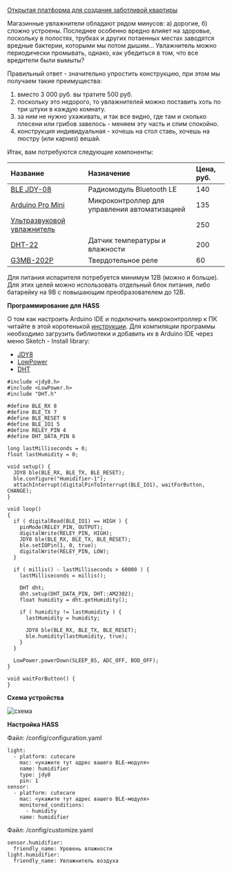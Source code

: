 [Открытая платформа для создания заботливой квартиры](http://cutecare.ru)
 
Магазинные увлажнители обладают рядом минусов: а) дорогие, б) сложно устроены.
Последнее особенно вредно влияет на здоровье, поскольку в полостях, трубках и других потаенных местах заводятся вредные бактерии, которыми мы потом дышим...
Увлажнитель можно периодически промывать, однако, как убедиться в том, что все вредители были вымыты? 

Правильный ответ - значительно упростить конструкцию, при этом мы получаем такие преимущества:
1. вместо 3 000 руб. вы тратите 500 руб.
2. поскольку это недорого, то увлажнителей можно поставить хоть по три штуки в каждую комнату.
3. за ним не нужно ухаживать, и так все видно, где там и сколько плесени или грибов завелось - меняем эту часть и спим спокойно.
4. конструкция индивидуальная - хочешь на стол ставь, хочешь на люстру (или карниз) вешай.

Итак, вам потребуются следующие компоненты:

|Название|Назначение|Цена, руб.|
| :----------- |:----------- |:----------- |
|[BLE JDY-08](https://rover.ebay.com/rover/1/711-53200-19255-0/1?icep_id=114&ipn=icep&toolid=20004&campid=5338218090&mpre=https%3A%2F%2Fwww.ebay.com%2Fitm%2FBluetooth-4-0-BLE-Low-Power-CC2541-JDY-08-Support-Airsync-iBeacon-Module%2F322511962233%3FssPageName%3DSTRK%253AMEBIDX%253AIT%26_trksid%3Dp2057872.m2749.l2649)|Радиомодуль Bluetooth LE|140|
|[Arduino Pro Mini](https://rover.ebay.com/rover/1/711-53200-19255-0/1?icep_id=114&ipn=icep&toolid=20004&campid=5338218090&mpre=https%3A%2F%2Fwww.ebay.com%2Fitm%2F2PCS-New-Pro-Mini-atmega328-Board-5V-16M-Arduino-Compatible-Nano%2F191674251828%3FssPageName%3DSTRK%253AMEBIDX%253AIT%26_trksid%3Dp2057872.m2749.l2649)|Микроконтроллер для  управления автоматизацией|135|
|[Ультразвуковой увлажнитель](https://www.ebay.com/itm/D20mm-113KHz-Ultrasonic-Mist-Maker-Atomizing-Fogger-Ceramic-Humidifier-with-PCB/311855277557?hash=item489c05e5f5:g:j60AAOSwYFpbOZth:rk:1:pf:0)||250|
|[DHT-22](https://www.ebay.com/itm/DHT22-AM2302-Digital-Temperature-And-Humidity-Sensor-Replace-SHT11-SHT15-Arduino/170931111400?hash=item27cc49c5e8:g:KskAAOSwa9NZyLlE:rk:1:pf:0)|Датчик температуры и влажности|200|
|[G3MB-202P](https://www.ebay.com/itm/1-2-5-10PCS-5V-12V-24V-G3MB-202P-DC-AC-PCB-SSR-Solid-State-Relay-Module/202056147875?hash=item2f0b7c23a3:m:m3eajkFt-yo1mxQVVPkRJ1A:rk:1:pf:0)|Твердотельное реле|60|

Для питания испарителя потребуется минимум 12В (можно и больше). Для этих целей можно использовать отдельный блок питания, либо батарейку на 9В с повышающим преобразователем до 12В.

**Программирование для HASS**

О том как настроить Arduino IDE и подключить микроконтроллер к ПК читайте в этой коротенькой [инструкции](http://cutecare.readthedocs.io/ru/master/%D0%9C%D0%B8%D0%BA%D1%80%D0%BE%D0%BA%D0%BE%D0%BD%D1%82%D1%80%D0%BE%D0%BB%D0%BB%D0%B5%D1%80%D1%8B/#arduino-pro-mini). Для компиляции программы необходимо загрузить библиотеки и добавить их в Arduino IDE через меню Sketch - Install library:

* [JDY8](https://github.com/cutecare/jdy8/archive/master.zip)
* [LowPower](https://github.com/cutecare/Low-Power/archive/master.zip)
* [DHT](https://github.com/cutecare/arduino-DHT.git)

```
#include <jdy8.h>
#include <LowPower.h>
#include "DHT.h"

#define BLE_RX 8
#define BLE_TX 7
#define BLE_RESET 9
#define BLE_IO1 5
#define RELEY_PIN 4
#define DHT_DATA_PIN 6

long lastMilliseconds = 0;
float lastHumidity = 0;

void setup() {
  JDY8 ble(BLE_RX, BLE_TX, BLE_RESET);
  ble.configure("Humidifier-1");
  attachInterrupt(digitalPinToInterrupt(BLE_IO1), waitForButton, CHANGE);
}

void loop() 
{
  if ( digitalRead(BLE_IO1) == HIGH ) {
    pinMode(RELEY_PIN, OUTPUT);
    digitalWrite(RELEY_PIN, HIGH);
    JDY8 ble(BLE_RX, BLE_TX, BLE_RESET);
    ble.setIOPin(1, 0, true);
    digitalWrite(RELEY_PIN, LOW);
  }
  
  if ( millis() - lastMilliseconds > 60000 ) {
    lastMilliseconds = millis();
    
    DHT dht;
    dht.setup(DHT_DATA_PIN, DHT::AM2302);
    float humidity = dht.getHumidity();

    if ( humidity != lastHumidity ) {
      lastHumidity = humidity;
      
      JDY8 ble(BLE_RX, BLE_TX, BLE_RESET);
      ble.humidity(lastHumidity, true);
    }
  }
  
  LowPower.powerDown(SLEEP_8S, ADC_OFF, BOD_OFF);
}

void waitForButton() {
}
```

**Схема устройства**

![схема](https://github.com/cutecare/cutecare-docs/blob/master/images/WindowSensor_bb.png?raw=true)

**Настройка HASS**

Файл: /config/configuration.yaml
```
light:
  - platform: cutecare
    mac: <укажите тут адрес вашего BLE-модуля>
    name: humidifier
    type: jdy8
    pin: 1
sensor:
  - platform: cutecare
    mac: <укажите тут адрес вашего BLE-модуля>
    monitored_conditions:
      - humidity
    name: humidifier
```

Файл: /config/customize.yaml
```
sensor.humidifier:
  friendly_name: Уровень влажности
light.humidifier:
  friendly_name: Увлажнитель воздуха
```
